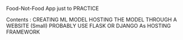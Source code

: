 Food-Not-Food App 
just to PRACTICE

Contents :
CREATING ML MODEL
HOSTING THE MODEL THROUGH A WEBSITE (Small)
PROBABLY USE FLASK OR DJANGO As HOSTING FRAMEWORK
